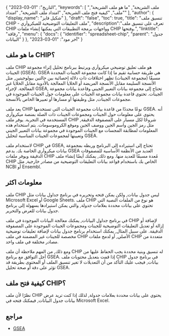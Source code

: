 {
"التاريخ": "01-03-2023",
  "keywords": [
"ملف الشريحة",
"ما هو ملف الشريحة",
"ملف",
"كيفية فتح ملف الشريحة",
"امتداد ملف الشريحة",
"امتداد"
],
  "author": {
"display_name": "شكيل فايز"
},
"draft": "false",
"toc": true,
"title": "تنسيق ملف CHIP - ملف التعليقات التوضيحية للميكروأري",
  "description":"تعرف على تنسيق ملف CHIP وواجهات برمجة التطبيقات التي يمكنها إنشاء ملفات CHIP وفتحها.",
"linktitle": "رقاقة",
  "menu": {
    "docs": {
      "identifier": "spreadsheet-chip",
"parent": "جدول البيانات"
}
},
"آخر مود": "01-03-2023"
}

## ما هو ملف CHIP؟

ملف CHIP هو ملف تعليق توضيحي ميكروأري ويرتبط ببرنامج تحليل إثراء مجموعة الجينات (GSEA). GSEA هي طريقة حسابية تقيم ما إذا كانت مجموعة الجينات المحددة مسبقًا (مجموعة الجينات) تظهر اختلافات ذات دلالة إحصائية بين حالتين بيولوجيتين, مثل الأنسجة السليمة مقابل الأنسجة المريضة أو الخلايا المعالجة بالأدوية مقابل الخلايا غير المعالجة. لإجراء GSEA, تحتاج إلى مجموعة بيانات التعبير الجيني وقاعدة بيانات مجموعة الجينات. تحتوي قاعدة بيانات مجموعة الجينات على معلومات حول الجينات الموجودة في مجموعات الجينات, مثل وظيفتها أو مسارها أو تعبيرها الخاص بالأنسجة.

يعد ملف CHIP نوعًا محددًا من قاعدة بيانات مجموعة الجينات التي تستخدمها GSEA. أنه يحتوي على معلومات حول الجينات ومجموعات الجينات ذات الصلة بمنصة ميكروأري المستخدمة في التجربة. يوفر ملف CHIP شروحًا لكل مسبار على المصفوفة الدقيقة, مثل رمز الجين واسم الجين ووصف الجين وموقع الكروموسومات. يتم استخدام هذه المعلومات لمطابقة المجسات مع الجينات الموجودة في مجموعة بيانات التعبير الجيني وتعيينها لمجموعات الجينات المناسبة لتحليل GSEA.

لاستخدام ملف CHIP في GSEA, تحتاج إلى استيراده إلى البرنامج وربطه بمجموعة بيانات ميكروأري الخاصة بك. يدعم GSEA العديد من الأنظمة الأساسية للمصفوفات الدقيقة ويوفر ملفات CHIP مُعدة مسبقًا للعديد منها. ومع ذلك, يمكنك أيضًا إنشاء ملف CHIP الخاص بك باستخدام قواعد بيانات التعليقات التوضيحية من مصادر خارجية, مثل NCBI أو Ensembl.

## معلومات اكثر

ملف CHIP ليس جدول بيانات, ولكن يمكن فتحه وتحريره في برنامج جداول بيانات مثل Microsoft Excel أو Google Sheets. ملف CHIP هو نوع من الملفات النصية التي تحتوي على بيانات محددة بعلامات جدولة, والتي يمكن استيرادها بسهولة إلى برنامج جدول بيانات للعرض والتحرير.

في برنامج جداول البيانات, يمكنك معالجة البيانات الموجودة في ملف CHIP لإضافة أو إزالة أو تعديل التعليقات التوضيحية للجينات ومجموعات الجينات الموجودة على المصفوفة الدقيقة. على سبيل المثال, يمكنك استخدام برنامج جدول بيانات لإضافة تعليقات توضيحية مخصصة للجينات غير المضمنة في ملف CHIP الأصلي, أو لدمج ملفات CHIP متعددة من مصادر مختلفة في ملف واحد.

ومع ذلك, من المهم ملاحظة أن ملف CHIP له تنسيق وبنية محددة يجب الحفاظ عليها من أجل التوافق مع برنامج GSEA. إذا قمت بتعديل محتويات ملف CHIP في برنامج جدول بيانات, فيجب عليك التأكد من أن التعديلات لا تغير تنسيق الملف أو المحتوى بطريقة قد تؤثر على دقة أو صحة تحليل GSEA.

## كيفية فتح ملف CHIP؟

نظرًا لأن ملف CHIP يحتوي على بيانات محددة بعلامات جدولة, لذلك إذا كنت تريد عرض بيانات جدول البيانات, فيمكنك فتحه في Microsoft Excel.

## مراجع
* [GSEA](https://en.wikipedia.org/wiki/Gene_set_enrichment_analysis)

